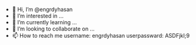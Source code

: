 - 👋 Hi, I’m @engrdyhasan
- 👀 I’m interested in ...
- 🌱 I’m currently learning ...
- 💞️ I’m looking to collaborate on ...
- 📫 How to reach me username: engrdyhasan userpassward: ASDFjkl;9

<!---
engrdyhasan/engrdyhasan is a ✨ special ✨ repository because its `README.md` (this file) appears on your GitHub profile.
You can click the Preview link to take a look at your changes.
--->
